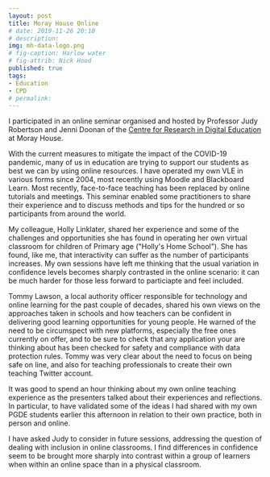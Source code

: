 ```yaml
---
layout: post
title: Moray House Online
# date: 2019-11-26 20:10
# description: 
img: mh-data-logo.png
# fig-caption: Harlow water
# fig-attrib: Nick Hood
published: true
tags:
- Education
- CPD
# permalink:
---
```

I participated in an online seminar organised and hosted by Professor Judy Robertson and Jenni Doonan of the [Centre for Research in Digital Education](https://www.de.ed.ac.uk/) at Moray House.

With the current measures to mitigate the impact of the COVID-19 pandemic, many of us in education are trying to support our students as best we can by using online resources. I have operated my own VLE in various forms since 2004, most recently using Moodle and Blackboard Learn. Most recently, face-to-face teaching has been replaced by online tutorials and meetings. This seminar enabled some practitioners to share their experience and to discuss methods and tips for the hundred or so participants from around the world.

My colleague, Holly Linklater, shared her experience and some of the challenges and opportunities she has found in operating her own virtual classroom for children of Primary age ("Holly's Home School"). She has found, like me, that interactivity can suffer as the number of participants increases. My own sessions have left me thinking that the usual variation in confidence levels becomes sharply contrasted in the online scenario: it can be much harder for those less forward to particiapte and feel included.

Tommy Lawson, a local authority officer responsible for technology and online learning for the past couple of decades, shared his own views on the approaches taken in schools and how teachers can be confident in delivering good learning opportunities for young people. He warned of the need to be circumspect with new platforms, especially the free ones currently on offer, and to be sure to check that any application your are thinking about has been checked for safety and compliance with data protection rules. Tommy was very clear about the need to focus on being safe on line, and also for teaching professionals to create their own teaching Twitter account.

It was good to spend an hour thinking about my own online teaching experience as the presenters talked about their experiences and reflections. In particular, to have validated some of the ideas I had shared with my own PGDE students earlier this afternoon in relation to their own practice, both in person and online.

I have asked Judy to consider in future sessions, addressing the question of dealing with inclusion in online classrooms. I find differences in confidence seem to be brought more sharply  into contrast within a group of learners when within an online space than in a physical classroom.